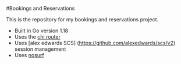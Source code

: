 #Bookings and Reservations

This is the repository for my bookings and reservations project.

- Built in Go version 1.18
- Uses the [chi router](https://github.com/go-chi/chi)
- Uses [alex edwards SCS] (https://github.com/alexedwards/scs/v2) session management
- Uses [nosurf](https://github.com/justinas/nosurf)